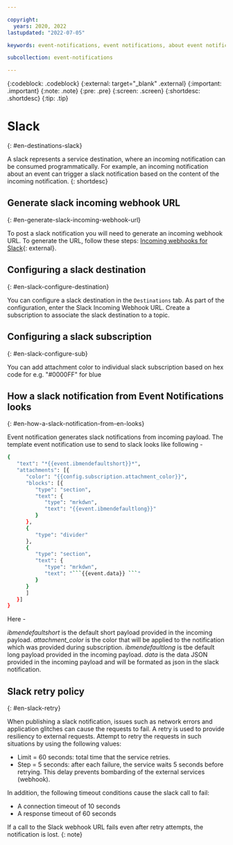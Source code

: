 ```yaml
---

copyright:
  years: 2020, 2022
lastupdated: "2022-07-05"

keywords: event-notifications, event notifications, about event notifications, destinations, slack

subcollection: event-notifications

---
```


{:codeblock: .codeblock}
{:external: target="_blank" .external}
{:important: .important}
{:note: .note}
{:pre: .pre}
{:screen: .screen}
{:shortdesc: .shortdesc}
{:tip: .tip}

# Slack
{: #en-destinations-slack}

A slack represents a service destination, where an incoming notification can be consumed programmatically. For example, an incoming notification about an event can trigger a slack notification based on the content of the incoming notification.
{: shortdesc}

## Generate slack incoming webhook URL 
{: #en-generate-slack-incoming-webhook-url}

To post a slack notification you will need to generate an incoming webhook URL. To generate the URL, follow these steps: [Incoming webhooks for Slack](https://slack.com/intl/en-in/help/articles/115005265063-Incoming-webhooks-for-Slack){: external}.

## Configuring a slack destination
{: #en-slack-configure-destination}

You can configure a slack destination in the `Destinations` tab. As part of the configuration, enter the Slack Incoming Webhook URL. Create a subscription to associate the slack destination to a topic.

## Configuring a slack subscription
{: #en-slack-configure-sub}

You can add attachment color to individual slack subscription based on hex code for e.g. "#0000FF" for blue 

## How a slack notification from Event Notifications looks 
{: #en-how-a-slack-notification-from-en-looks}

Event notification generates slack notifications from incoming payload. The template event notification use to send to slack looks like following - 

```sh
{
   "text": "*{{event.ibmendefaultshort}}*",
   "attachments": [{
      "color": "{{config.subscription.attachment_color}}",
      "blocks": [{
         "type": "section",
         "text": {
            "type": "mrkdwn",
            "text": "{{event.ibmendefaultlong}}"
         }
      },
      {
         "type": "divider"
      },
      {
         "type": "section",
         "text": {
            "type": "mrkdwn",
            "text": "```{{event.data}} ```"
         }
      }
      ]
   }]
}
```

Here - 

*ibmendefaultshort* is the default short payload provided in the incoming payload.
*attachment_color* is the color that will be applied to the notification which was provided during subscription.
*ibmendefaultlong* is tbe default long payload provided in the incoming payload.
*data* is the data JSON provided in the incoming payload and will be formated as json in the slack notification.

## Slack retry policy
{: #en-slack-retry}

When publishing a slack notification, issues such as network errors and application glitches can cause the requests to fail. A retry is used to provide resiliency to external requests. Attempt to retry the requests in such situations by using the following values:

- Limit = 60 seconds: total time that the service retries.
- Step = 5 seconds: after each failure, the service waits 5 seconds before retrying. This delay prevents bombarding of the external services (webhook).

In addition, the following timeout conditions cause the slack call to fail:

- A connection timeout of 10 seconds
- A response timeout of 60 seconds

If a call to the Slack webhook URL fails even after retry attempts, the notification is lost.
{: note}
